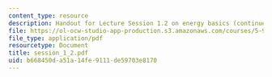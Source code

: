 ```yaml
---
content_type: resource
description: Handout for Lecture Session 1.2 on energy basics (continued).
file: https://ol-ocw-studio-app-production.s3.amazonaws.com/courses/5-92-energy-environment-and-society-spring-2007/b668450da51a14fe9111de59703e8170_session_1_2.pdf
file_type: application/pdf
resourcetype: Document
title: session_1_2.pdf
uid: b668450d-a51a-14fe-9111-de59703e8170
---
```

